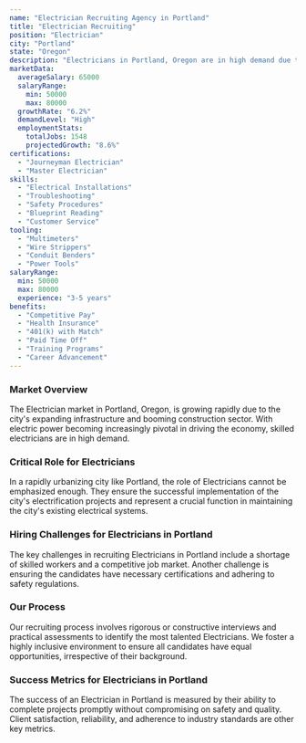 ```yaml
---
name: "Electrician Recruiting Agency in Portland"
title: "Electrician Recruiting"
position: "Electrician"
city: "Portland"
state: "Oregon"
description: "Electricians in Portland, Oregon are in high demand due to the city's growing residential and commercial construction sectors."
marketData:
  averageSalary: 65000
  salaryRange:
    min: 50000
    max: 80000
  growthRate: "6.2%"
  demandLevel: "High"
  employmentStats:
    totalJobs: 1548
    projectedGrowth: "8.6%"
certifications:
  - "Journeyman Electrician"
  - "Master Electrician"
skills:
  - "Electrical Installations"
  - "Troubleshooting"
  - "Safety Procedures"
  - "Blueprint Reading"
  - "Customer Service"
tooling:
  - "Multimeters"
  - "Wire Strippers"
  - "Conduit Benders"
  - "Power Tools"
salaryRange:
  min: 50000
  max: 80000
  experience: "3-5 years"
benefits:
  - "Competitive Pay"
  - "Health Insurance"
  - "401(k) with Match"
  - "Paid Time Off"
  - "Training Programs"
  - "Career Advancement"
---
```


### Market Overview
The Electrician market in Portland, Oregon, is growing rapidly due to the city's expanding infrastructure and booming construction sector. With electric power becoming increasingly pivotal in driving the economy, skilled electricians are in high demand.

### Critical Role for Electricians
In a rapidly urbanizing city like Portland, the role of Electricians cannot be emphasized enough. They ensure the successful implementation of the city's electrification projects and represent a crucial function in maintaining the city's existing electrical systems.

### Hiring Challenges for Electricians in Portland
The key challenges in recruiting Electricians in Portland include a shortage of skilled workers and a competitive job market. Another challenge is ensuring the candidates have necessary certifications and adhering to safety regulations.

### Our Process
Our recruiting process involves rigorous or constructive interviews and practical assessments to identify the most talented Electricians. We foster a highly inclusive environment to ensure all candidates have equal opportunities, irrespective of their background.

### Success Metrics for Electricians in Portland
The success of an Electrician in Portland is measured by their ability to complete projects promptly without compromising on safety and quality. Client satisfaction, reliability, and adherence to industry standards are other key metrics.